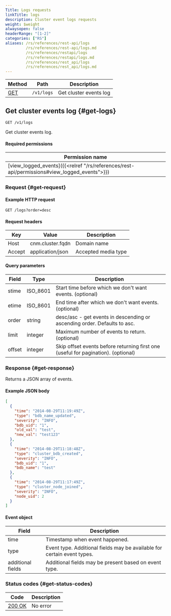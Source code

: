 ```yaml
---
Title: Logs requests
linkTitle: logs
description: Cluster event logs requests
weight: $weight
alwaysopen: false
headerRange: "[1-2]"
categories: ["RS"]
aliases: /rs/references/rest-api/logs
         /rs/references/rest-api/logs.md
         /rs/references/restapi/logs
         /rs/references/restapi/logs.md
         /rs/references/rest_api/logs
         /rs/references/rest_api/logs.md
---
```


| Method | Path | Description |
|--------|------|-------------|
| [GET](#get-logs) | `/v1/logs` | Get cluster events log |

## Get cluster events log {#get-logs}

	GET /v1/logs

Get cluster events log.

#### Required permissions

| Permission name |
|-----------------|
| [view_logged_events]({{<relref "/rs/references/rest-api/permissions#view_logged_events">}}) |

### Request {#get-request} 

#### Example HTTP request

	GET /logs?order=desc 


#### Request headers

| Key | Value | Description |
|-----|-------|-------------|
| Host | cnm.cluster.fqdn | Domain name |
| Accept | application/json | Accepted media type |


#### Query parameters

| Field | Type | Description |
|-------|------|-------------|
| stime | ISO_8601 | Start time before which we don't want events. (optional) |
| etime | ISO_8601 | End time after which we don't want events. (optional) |
| order | string | desc/asc - get events in descending or ascending order. Defaults to asc. |
| limit | integer | Maximum number of events to return. (optional) |
| offset | integer | Skip offset events before returning first one (useful for pagination). (optional) |

### Response {#get-response} 

Returns a JSON array of events.

#### Example JSON body

```json
[
  {
    "time": "2014-08-29T11:19:49Z",
    "type": "bdb_name_updated",
    "severity": "INFO",
    "bdb_uid": "1",
    "old_val": "test",
    "new_val": "test123"
  },
  {
    "time": "2014-08-29T11:18:48Z",
    "type": "cluster_bdb_created",
    "severity": "INFO",
    "bdb_uid": "1",
    "bdb_name": "test"
  },
  {
    "time": "2014-08-29T11:17:49Z",
    "type": "cluster_node_joined",
    "severity": "INFO",
    "node_uid": 2
  }
]
```

#### Event object

| Field | Description |
|-------|-------------|
| time | Timestamp when event happened. |
| type | Event type. Additional fields may be available for certain event types. |
| additional fields | Additional fields may be present based on event type.|

### Status codes {#get-status-codes} 

| Code | Description |
|------|-------------|
| [200 OK](http://www.w3.org/Protocols/rfc2616/rfc2616-sec10.html#sec10.2.1) | No error |
